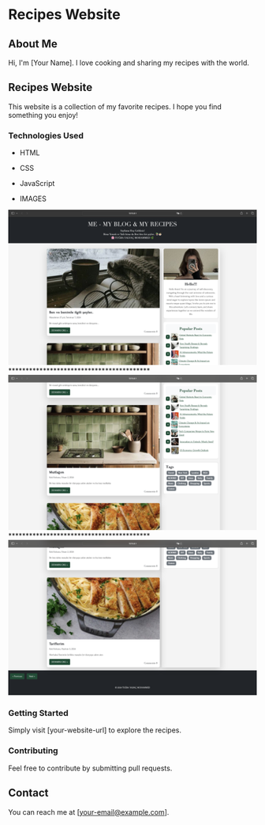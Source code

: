 # Recipes Website

## About Me
Hi, I'm [Your Name]. I love cooking and sharing my recipes with the world.

## Recipes Website
This website is a collection of my favorite recipes. I hope you find something you enjoy!

### Technologies Used
- HTML
- CSS
- JavaScript

- IMAGES
 <img src="pic1.png">
 *****************************************
 <img src="pic2.png">
 *****************************************
 <img src="pic3.png">
 

### Getting Started
Simply visit [your-website-url] to explore the recipes.

### Contributing
Feel free to contribute by submitting pull requests.

## Contact
You can reach me at [your-email@example.com].
